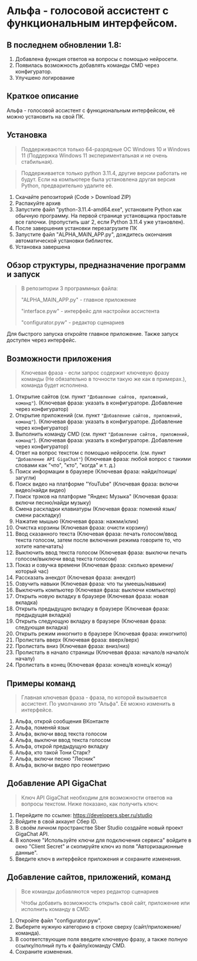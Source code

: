 # Альфа - голосовой ассистент с функциональным интерфейсом.

## В последнем обновлении 1.8:
1) Добавлена функция ответов на вопросы с помощью нейросети.
2) Появилась возможность добавлять команды CMD через конфигуратор.
3) Улучшено логирование

## Краткое описание
Альфа - голосовой ассистент с функциональным интерфейсом, её можно установить на свой ПК.

## Установка
> Поддерживаются только 64-разрядные ОС Windows 10 и Windows 11 (Поддержка Windows 11 экспериментальная и не очень стабильная).

> Поддерживается только python 3.11.4, другие версии работать не будут. Если на компьютере была установлена другая версия Python, предварительно удалите её.

1) Скачайте репозиторий (Code > Download ZIP)
2) Распакуйте архив
3) Запустите файл "python-3.11.4-amd64.exe", установите Python как обычную программу. На первой странице установщика проставьте все галочки. (пропустить шаг 2, если Python 3.11.4 уже утановлен).
4) После завершения установки перезагрузите ПК
5) Запустите файл "ALPHA_MAIN_APP.py", дождитесь окончания автоматической установки библиотек.
6) Установка завершена

## Обзор структуры, предназначение программ и запуск
> В репозитории 3 программных файла:
>
> "ALPHA_MAIN_APP.py" - главное приложение
>
> "interface.pyw" - интерфейс для настройки ассистента
>
> "configurator.pyw" - редактор сценариев

Для быстрого запуска откройте главное приложение. Также запуск доступен через интерфейс.

## Возможности приложения
> Ключевая фраза - если запрос содержит ключевую фразу команды (Не обязательно в точности такую же как в примерах.), команда будет исполнена.

1) Открытие сайтов (см. пункт ```"Добавление сайтов, приложений, команд"```). (Ключевая фраза: указать в конфигураторе. Добавление через конфигуратор)
2) Открытие приложений (см. пункт ```"Добавление сайтов, приложений, команд"```). (Ключевая фраза: указать в конфигураторе. Добавление через конфигуратор)
3) Выполнить команду CMD (см. пункт ```"Добавление сайтов, приложений, команд"```). (Ключевая фраза: указать в конфигураторе. Добавление через конфигуратор)
4) Ответ на вопрос текстом с помощью нейросети. (см. пункт ```"Добавление API GigaChat"```) (Ключевая фраза: любой вопрос с такими словами как "что", "кто", "когда" и т. д.)
5) Поиск информации в браузере (Ключевая фраза: найди/поищи/загугли)
6) Поиск видео на платформе "YouTube" (Ключевая фраза: включи видео/найди видео)
7) Поиск трэков на платформе "Яндекс Музыка" (Ключевая фраза: включи песню/найди музыку)
8) Смена раскладки клавиатуры (Ключевая фраза: поменяй язык/смени раскладку)
9) Нажатие мышью (Ключевая фраза: нажми/клик)
10) Очистка корзины (Ключевая фраза: очисти корзину)
11) Ввод сказанного текста (Ключевая фраза: печать голосом/ввод текста голосом, затем после включения режима говорите то, что хотите напечатать)
12) Выключить ввод текста голосом (Ключевая фраза: выключи печать голосом/выключи ввод текста голосом)
13) Показ и озвучка времени (Ключевая фраза: сколько времени/который час)
14) Рассказать анекдот (Ключевая фраза: анекдот)
15) Озвучить навыки (Ключевая фраза: что ты умеешь/навыки)
16) Выключить компьютер (Ключевая фраза: выключи компьютер)
17) Открыть новую вкладку в браузере (Ключевая фраза: новая вкладка)
18) Открыть предыдущую вкладку в браузере (Ключевая фраза: предыдущая вкладка)
19) Открыть следующую вкладку в браузере (Ключевая фраза: следующая вкладка)
20) Открыть режим инкогнито в браузере (Ключевая фраза: инкогнито)
21) Пролистать вверх (Ключевая фраза: вверх/верх)
22) Пролистать вниз (Ключевая фраза: вниз/низ)
23) Пролистать в начало страницы (Ключевая фраза: начало/в начало/к началу)
24) Пролистать в конец (Ключевая фраза: конец/в конец/к концу)

## Примеры команд
> Главная ключевая фраза - фраза, по которой вызывается ассистент. По умолчанию это "Альфа". Её можно изменить в интерфейсе.
1) Альфа, открой сообщения ВКонтакте
2) Альфа, поменяй язык
3) Альфа, включи ввод текста голосом
4) Альфа, выключи ввод текста голосом
5) Альфа, открой предыдущую вкладку
6) Альфа, кто такой Тони Старк?
7) Альфа, включи песню "Лесник"
8) Альфа, включи видео про геометрию

## Добавление API GigaChat

> Ключ API GigaChat необходим для возможности ответов на вопросы текстом. Ниже показано, как получить ключ:

1) Перейдите по ссылке: https://developers.sber.ru/studio
2) Войдите в свой аккаунт Сбер ID.
3) В своём личном пространстве Sber Studio создайте новый проект GigaChat API.
4) В колонке "Используйте ключи для подключения сервиса" войдите в окно "Client Secret" и скопируйте ключ из поля "Авторизационные данные".
5) Введите ключ в интерфейсе приложения и сохраните изменения.

## Добавление сайтов, приложений, команд

> Все команды добавляются через редактор сценариев
> 
> Чтобы добавить возможность открыть свой сайт, приложение или исполнить команду в CMD:

1) Откройте файл "configurator.pyw". 
2) Выберите нужную категорию в строке сверху (сайт/приложение/команда). 
3) В соответствующие поля введите ключевую фразу, а также полную ссылку/полный путь к файлу/команду CMD. 
4) Сохраните изменения.